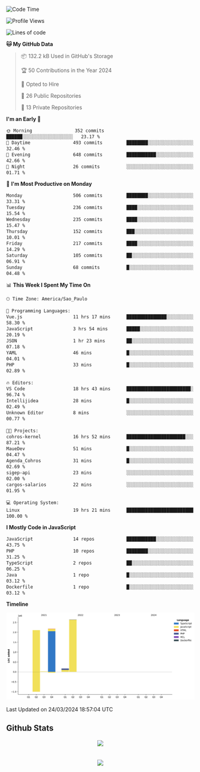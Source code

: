  
<!--START_SECTION:waka-->
![Code Time](http://img.shields.io/badge/Code%20Time-1%2C637%20hrs%2035%20mins-blue)

![Profile Views](http://img.shields.io/badge/Profile%20Views-147-blue)

![Lines of code](https://img.shields.io/badge/From%20Hello%20World%20I%27ve%20Written-7.1%20million%20lines%20of%20code-blue)

**🐱 My GitHub Data** 

> 📦 132.2 kB Used in GitHub's Storage 
 > 
> 🏆 50 Contributions in the Year 2024
 > 
> 💼 Opted to Hire
 > 
> 📜 26 Public Repositories 
 > 
> 🔑 13 Private Repositories 
 > 
**I'm an Early 🐤** 

```text
🌞 Morning                352 commits         ██████░░░░░░░░░░░░░░░░░░░   23.17 % 
🌆 Daytime                493 commits         ████████░░░░░░░░░░░░░░░░░   32.46 % 
🌃 Evening                648 commits         ███████████░░░░░░░░░░░░░░   42.66 % 
🌙 Night                  26 commits          ░░░░░░░░░░░░░░░░░░░░░░░░░   01.71 % 
```
📅 **I'm Most Productive on Monday** 

```text
Monday                   506 commits         ████████░░░░░░░░░░░░░░░░░   33.31 % 
Tuesday                  236 commits         ████░░░░░░░░░░░░░░░░░░░░░   15.54 % 
Wednesday                235 commits         ████░░░░░░░░░░░░░░░░░░░░░   15.47 % 
Thursday                 152 commits         ███░░░░░░░░░░░░░░░░░░░░░░   10.01 % 
Friday                   217 commits         ████░░░░░░░░░░░░░░░░░░░░░   14.29 % 
Saturday                 105 commits         ██░░░░░░░░░░░░░░░░░░░░░░░   06.91 % 
Sunday                   68 commits          █░░░░░░░░░░░░░░░░░░░░░░░░   04.48 % 
```


📊 **This Week I Spent My Time On** 

```text
🕑︎ Time Zone: America/Sao_Paulo

💬 Programming Languages: 
Vue.js                   11 hrs 17 mins      ███████████████░░░░░░░░░░   58.30 % 
JavaScript               3 hrs 54 mins       █████░░░░░░░░░░░░░░░░░░░░   20.19 % 
JSON                     1 hr 23 mins        ██░░░░░░░░░░░░░░░░░░░░░░░   07.18 % 
YAML                     46 mins             █░░░░░░░░░░░░░░░░░░░░░░░░   04.01 % 
PHP                      33 mins             █░░░░░░░░░░░░░░░░░░░░░░░░   02.89 % 

🔥 Editors: 
VS Code                  18 hrs 43 mins      ████████████████████████░   96.74 % 
Intellijidea             28 mins             █░░░░░░░░░░░░░░░░░░░░░░░░   02.49 % 
Unknown Editor           8 mins              ░░░░░░░░░░░░░░░░░░░░░░░░░   00.77 % 

🐱‍💻 Projects: 
cohros-kernel            16 hrs 52 mins      ██████████████████████░░░   87.21 % 
MaueDev                  51 mins             █░░░░░░░░░░░░░░░░░░░░░░░░   04.47 % 
Agenda_Cohros            31 mins             █░░░░░░░░░░░░░░░░░░░░░░░░   02.69 % 
sigep-api                23 mins             ░░░░░░░░░░░░░░░░░░░░░░░░░   02.00 % 
cargos-salarios          22 mins             ░░░░░░░░░░░░░░░░░░░░░░░░░   01.95 % 

💻 Operating System: 
Linux                    19 hrs 21 mins      █████████████████████████   100.00 % 
```

**I Mostly Code in JavaScript** 

```text
JavaScript               14 repos            ███████████░░░░░░░░░░░░░░   43.75 % 
PHP                      10 repos            ████████░░░░░░░░░░░░░░░░░   31.25 % 
TypeScript               2 repos             ██░░░░░░░░░░░░░░░░░░░░░░░   06.25 % 
Java                     1 repo              █░░░░░░░░░░░░░░░░░░░░░░░░   03.12 % 
Dockerfile               1 repo              █░░░░░░░░░░░░░░░░░░░░░░░░   03.12 % 
```



**Timeline**

![Lines of Code chart](https://raw.githubusercontent.com/MaueDev/MaueDev/main/assets/bar_graph.png)


 Last Updated on 24/03/2024 18:57:04 UTC
<!--END_SECTION:waka-->

## Github Stats  
<div align="center"><img src="https://github-readme-stats.vercel.app/api/top-langs/?username=MaueDev&hide_border=true&layout=compact" align="center" /></div>  

<br/>  

<br/>  

<div align="center">
<img src="https://komarev.com/ghpvc/?username=MaueDev&&style=flat-square" align="center" />
</div>  
  
